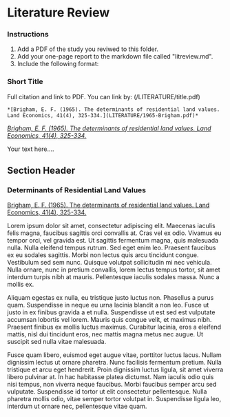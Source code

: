 # Literature Review




### Instructions

1. Add a PDF of the study you reviwed to this folder.
2. Add your one-page report to the markdown file called "litreview.md".
3. Include the following format:

### Short Title

Full citation and link to PDF. You can link by:  (/LITERATURE/title.pdf)


```
*[Brigham, E. F. (1965). The determinants of residential land values. Land Economics, 41(4), 325-334.](LITERATURE/1965-Brigham.pdf)*
```

*[Brigham, E. F. (1965). The determinants of residential land values. Land Economics, 41(4), 325-334.](LITERATURE/1965-Brigham.pdf)*

Your text here....






## Section Header



### Determinants of Residential Land Values

[Brigham, E. F. (1965). The determinants of residential land values. Land Economics, 41(4), 325-334.](LITERATURE/1965-Brigham.pdf)

Lorem ipsum dolor sit amet, consectetur adipiscing elit. Maecenas iaculis felis magna, faucibus sagittis orci convallis at. Cras vel ex odio. Vivamus eu tempor orci, vel gravida est. Ut sagittis fermentum magna, quis malesuada nulla. Nulla eleifend tempus rutrum. Sed eget enim leo. Praesent faucibus ex eu sodales sagittis. Morbi non lectus quis arcu tincidunt congue. Vestibulum sed sem nunc. Quisque volutpat sollicitudin mi nec vehicula. Nulla ornare, nunc in pretium convallis, lorem lectus tempus tortor, sit amet interdum turpis nibh at mauris. Pellentesque iaculis sodales massa. Nunc a mollis ex.

Aliquam egestas ex nulla, eu tristique justo luctus non. Phasellus a purus quam. Suspendisse in neque eu urna lacinia blandit a non leo. Fusce ut justo in ex finibus gravida a et nulla. Suspendisse ut est sed est vulputate accumsan lobortis vel lorem. Mauris quis congue velit, et maximus nibh. Praesent finibus ex mollis luctus maximus. Curabitur lacinia, eros a eleifend mattis, nisl dui tincidunt eros, nec mattis magna metus nec augue. Ut suscipit sed nulla vitae malesuada.

Fusce quam libero, euismod eget augue vitae, porttitor luctus lacus. Nullam dignissim lectus ut ornare pharetra. Nunc facilisis fermentum pretium. Nulla tristique et arcu eget hendrerit. Proin dignissim luctus ligula, sit amet viverra libero pulvinar at. In hac habitasse platea dictumst. Nam iaculis odio quis nisi tempus, non viverra neque faucibus. Morbi faucibus semper arcu sed vulputate. Suspendisse id tortor ut elit consectetur pellentesque. Nulla pharetra mollis odio, vitae semper tortor volutpat in. Suspendisse ligula leo, interdum ut ornare nec, pellentesque vitae quam.
